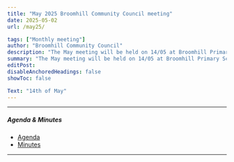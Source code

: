 ```yaml
---
title: "May 2025 Broomhill Community Council meeting" 
date: 2025-05-02
url: /may25/

tags: ["Monthly meeting"]
author: "Broomhill Community Council"
description: "The May meeting will be held on 14/05 at Broomhill Primary School." 
summary: "The May meeting will be held on 14/05 at Broomhill Primary School."
editPost:
disableAnchoredHeadings: false
showToc: false

Text: "14th of May"
---
```


---

##### Agenda & Minutes
+ [Agenda](/may25.pdf)
+ [Minutes](/may25m.pdf)

---

